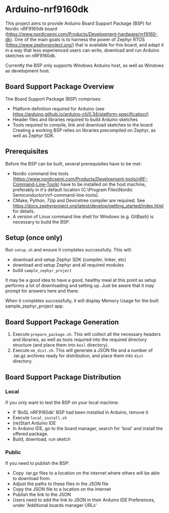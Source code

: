 # Arduino-nrf9160dk

This project aims to provide Arduino Board Support Package (BSP) for Nordic nRF9160dk board (https://www.nordicsemi.com/Products/Development-hardware/nrf9160-dk). One of the main goals is to harness the power of Zephyr RTOS (https://www.zephyrproject.org/) that is available for this board, and adapt it in a way that less experienced users can write, download and run Arduino sketches on nRF9160dk.

Currently the BSP only supports Windows Arduino host, as well as Windows as development host.

## Board Support Package Overview

The Board Support Package (BSP) comprises:
- Platform definition required for Arduino (see https://arduino.github.io/arduino-cli/0.34/platform-specification/)
- Header files and libraries required to build Arduino sketches
- Tools required to compile, link and download sketches to the board
Creating a working BSP relies on libraries precompiled on Zephyr, as well as Zephyr SDK.

## Prerequisites

Before the BSP can be built, several prerequisites have to be met:
- Nordic command line tools (https://www.nordicsemi.com/Products/Development-tools/nRF-Command-Line-Tools) have to be installed on the host machine, preferably in it's default location (C:\Program Files\Nordic Semiconductor\nrf-command-line-tools).
- CMake, Python, 7zip and Devicetree compiler are required. See https://docs.zephyrproject.org/latest/develop/getting_started/index.html for details.
- A version of Linux command line shell for Windows (e.g. GitBash) is necessary to build the BSP.

## Setup (once only)

Run `setup.sh` and ensure it completes successfully. This will:
- download and setup Zephyr SDK (compiler, linker, etc)
- download and setup Zephyr and all required modules
- build `sample_zephyr_project`

It may be a good idea to have a good, healthy meal at this point as setup performs a lot of downloading and setting up. Just be aware that it may prompt for answers here and there.

When it completes successfully, it will display Memory Usage for the built sample_zephyr_project app.

## Board Support Package Generation

1. Execute `prepare_package.sh`. This will collect all the necessary headers and libraries, as well as tools required into the required directory structure (and place them into `bosl` directory).
2. Execute `mk_dist.sh`. This will generate a JSON file and a number of .tar.gz archives ready for distribution, and place them into `dist` directory.

## Board Support Package Distribution

### Local

If you only want to test the BSP on your local machine:

- If 'BoSL nRF9160dk' BSP had been installed in Arduino, remove it
- Execute `local_install.sh`
- (re)Start Arduino IDE
- In Arduino IDE, go to the board manager, search for 'bosl' and install the offered package.
- Build, download, run sketch
  
### Public

If you need to publish the BSP: 

- Copy .tar.gz files to a location on the internet where others will be able to download from.
- Adjust the paths to these files in the JSON file
- Copy the JSON file to a location on the internet
- Publish the link to the JSON
- Users need to add the link to JSON in their Arduino IDE Preferences, under 'Additional boards manager URLs'
